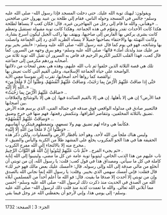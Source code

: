 ------------------------------------------------------------------------

ويقولون: ليهنك توبة الله عليك. حتى دخلت المسجد فإذا رسول الله- صلى الله
عليه وسلم- جالس في المسجد وحوله الناس، فقام إلي طلحة بن عبيد يهرول حتى
صافحني وهنأني، والله ما قام إلي رجل من المهاجرين غيره. قال: فكان كعب لا
ينساها لطلحة» ..  
هكذا كانت الأحداث تقدر وتقوّم في هذه الجماعة. وهكذا كانت توبة مقبولة
تستقبل وتعظم كانت بشرى يركض بها الفارس إلى صاحبها، ويهتف بها راكب الجبل
ليكون أسرع بشارة. وكانت التهنئة بها والاحتفاء بصاحبها جميلاً لا ينساه
الطريد الذي رد إلى الجماعة واتصلت بها وشائجه، فهو في يوم كما قال عنه
رسول الله- صلى الله عليه وسلم-: «أبشر بخير يوم مر عليك منذ ولدتك أمك»
قالها- صلى الله عليه وسلم- وهو يبرق وجهه من السرور، كما قال كعب، فهذا
القلب الكبير الكريم الرحيم قد فاض به السرور أن تقبل الله توبة ثلاثة من
أصحابه وردهم مكرمين إلى جماعته.  
تلك هي قصة الثلاثة الذين خلفوا ثم تاب الله عليهم، وهذه هي بعض لمحات من
دلالتها الواضحة على حياة الجماعة الإسلامية، وعلى القيم التي كانت تعيش
بها.  
والقصة كما رواها أحد أصحابها، تقرب إلى نفوسنا معنى الآية:  
«حَتَّى إِذا ضاقَتْ عَلَيْهِمُ الْأَرْضُ بِما رَحُبَتْ، وَضاقَتْ عَلَيْهِمْ أَنْفُسُهُمْ، وَظَنُّوا أَنْ لا مَلْجَأَ
مِنَ اللَّهِ إِلَّا إِلَيْهِ..» ..  
«ضاقَتْ عَلَيْهِمُ الْأَرْضُ بِما رَحُبَتْ» ..  
فما الأرض؟ إن هي إلا بأهلها. إن هي إلا بالقيم السائدة فيها. إن هي إلا
بالوشائج والعلاقات بين أصحابها.  
فالتعبير صادق في مدلوله الواقعي فوق صدقه في جماله الفني، الذي يرسم هذه
الأرض تضيق بالثلاثة المخلفين، وتتقاصر أطرافها، وتنكمش رقعتها، فهم منها
في حرج وضيق.  
«وَضاقَتْ عَلَيْهِمْ أَنْفُسُهُمْ» ..  
فكأنما هي وعاء لهم تضيق بهم ولا تسعهم، وتضغطهم فيتكرب أنفاسهم.  
«وَظَنُّوا أَنْ لا مَلْجَأَ مِنَ اللَّهِ إِلَّا إِلَيْهِ» ..  
وليس هناك ملجأ من الله لأحد، وهو آخذ بأقطار الأرض والسماوات. ولكن ذكر
هذه الحقيقة هنا في هذا الجو المكروب يخلع على المشهد ظلاً من الكربة واليأس
والضيق، لا مخرج منه إلا بالالتجاء إلى الله مفرج الكروب..  
ثم يجيء الفرج.. «ثُمَّ تابَ عَلَيْهِمْ لِيَتُوبُوا إِنَّ اللَّهَ هُوَ التَّوَّابُ الرَّحِيمُ» .  
تاب عليهم من هذا الذنب الخاص، ليتوبوا توبة عامة عن كل ما مضى، ولينيبوا
إلى الله إنابة كاملة في كل ما سيأتي. ومصداق هذا في قول كعب: قلت: يا رسول
الله، إن من توبتي أن أنخلع من مالي صدقة إلى الله وإلى رسوله. قال: «أمسك
عليك بعض مالك فهو خير لك» قال فقلت: فإني أمسك سهمي الذي بخيبر. وقلت: يا
رسول الله إنما نجاني الله بالصدق وإن من توبتي إلا أحدث إلا صدقا ما بقيت.
قال: فو الله ما أعلم أحداً من المسلمين أبلاه الله من الصدق في الحديث منذ
ذكرت ذلك لرسول الله- صلى الله عليه وسلم- أحسن مما أبلاني الله تعالى.
والله ما تعمدت كذبة منذ قلت ذلك لرسول الله- صلى الله عليه وسلم- إلى يومي
هذا، وإني لأرجو أن يحفظني الله عز وجل فيما بقي.

------------------------------------------------------------------------

الجزء: 3 ¦ الصفحة: 1732
